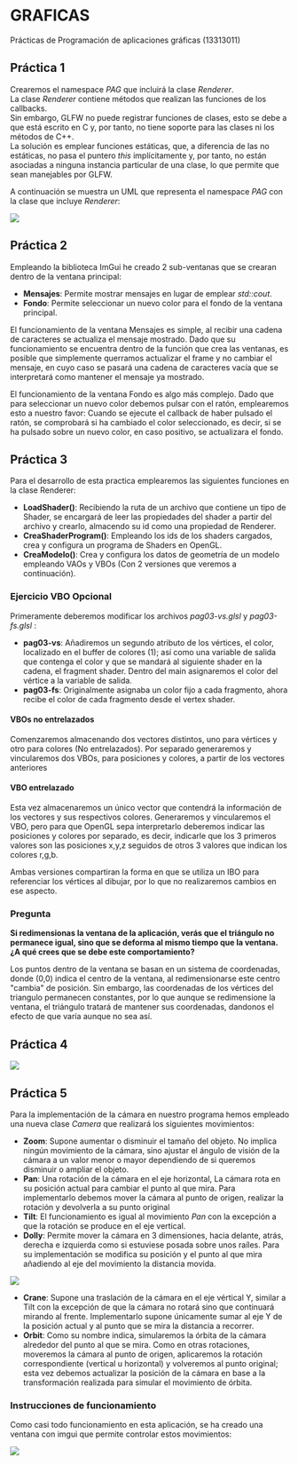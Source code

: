 # GRAFICAS
 Prácticas de Programación de aplicaciones gráficas (13313011)

## Práctica 1
Crearemos el namespace *PAG* que incluirá la clase *Renderer*. <br>
La clase *Renderer* contiene métodos que realizan las funciones de los callbacks. <br>
Sin embargo, GLFW no puede registrar funciones de clases, esto se debe a que está escrito en C y, por tanto, no tiene soporte para las clases ni los métodos de C++. <br>
La solución es emplear funciones estáticas, que, a diferencia de las no estáticas, no pasa el puntero *this* implícitamente y, por tanto, no están asociadas a ninguna instancia particular de una clase, lo que permite que sean manejables por GLFW. <br>

A continuación se muestra un UML que representa el namespace *PAG* con la clase que incluye *Renderer*: <br>

<img src="https://i.imgur.com/ELmKFPj.png">


## Práctica 2
Empleando la biblioteca ImGui he creado 2 sub-ventanas que se crearan dentro de la ventana principal:
    
- **Mensajes**: Permite mostrar mensajes en lugar de emplear *std::cout*.
- **Fondo**: Permite seleccionar un nuevo color para el fondo de la ventana principal.

El funcionamiento de la ventana Mensajes es simple, al recibir una cadena de caracteres se actualiza el mensaje mostrado. 
Dado que su funcionamiento se encuentra dentro de la función que crea las ventanas, es posible que simplemente querramos actualizar el frame y no cambiar el mensaje, en cuyo caso se pasará una cadena de caracteres vacía que se interpretará como mantener el mensaje ya mostrado.

El funcionamiento de la ventana Fondo es algo más complejo.
Dado que para seleccionar un nuevo color debemos pulsar con el ratón, emplearemos esto a nuestro favor: Cuando se ejecute el callback de haber pulsado el ratón, se comprobará si ha cambiado el color seleccionado, es decir,
si se ha pulsado sobre un nuevo color, en caso positivo, se actualizara el fondo.


## Práctica 3
Para el desarrollo de esta practica emplearemos las siguientes funciones en la clase Renderer:
 - **LoadShader()**: Recibiendo la ruta de un archivo que contiene un tipo de Shader, se encargará de leer las propiedades del shader a partir del archivo y crearlo, almacendo su id como una propiedad de Renderer.
 - **CreaShaderProgram()**: Empleando los ids de los shaders cargados, crea y configura un programa de Shaders en OpenGL.
 - **CreaModelo()**: Crea y configura los datos de geometría de un modelo empleando VAOs y VBOs (Con 2 versiones que veremos a continuación).

### Ejercicio VBO Opcional
Primeramente deberemos modificar los archivos *pag03-vs.glsl* y *pag03-fs.glsl* :
 - **pag03-vs**: Añadiremos un segundo atributo de los vértices, el color, localizado en el buffer de colores (1); 
así como una variable de salida que contenga el color y que se mandará al siguiente shader en la cadena, el fragment shader.
Dentro del main asignaremos el color del vértice a la variable de salida.
 - **pag03-fs**: Originalmente asignaba un color fijo a cada fragmento, ahora recibe el color de cada fragmento desde el vertex shader.

 
#### VBOs no entrelazados
Comenzaremos almacenando dos vectores distintos, uno para vértices y otro para colores (No entrelazados).
Por separado generaremos y vincularemos dos VBOs, para posiciones y colores, a partir de los vectores anteriores

#### VBO entrelazado
Esta vez almacenaremos un único vector que contendrá la información de los vectores y sus respectivos colores.
Generaremos y vincularemos el VBO, pero para que OpenGL sepa interpretarlo deberemos indicar las posiciones y colores por separado, es decir,
indicarle que los 3 primeros valores son las posiciones x,y,z seguidos de otros 3 valores que indican los colores r,g,b.

Ambas versiones compartiran la forma en que se utiliza un IBO para referenciar los vértices al dibujar, por lo que no realizaremos cambios en ese aspecto.


### Pregunta
**Si redimensionas la ventana de la aplicación, verás que el triángulo no permanece igual, sino que se deforma al mismo tiempo que la ventana. ¿A qué crees que se
debe este comportamiento?**

Los puntos dentro de la ventana se basan en un sistema de coordenadas, donde (0,0) indica el centro de la ventana, al redimensionarse este centro "cambia" de posición.
Sin embargo, las coordenadas de los vértices del triangulo permanecen constantes, por lo que aunque se redimensione la ventana, el triángulo tratará de mantener sus coordenadas, dandonos el efecto de que varía aunque no sea así.


## Práctica 4
<img src="https://i.imgur.com/h38xcu4.png">


## Práctica 5
Para la implementación de la cámara en nuestro programa hemos empleado una nueva clase *Camera* que realizará los siguientes movimientos:

- **Zoom**: Supone aumentar o disminuir el tamaño del objeto.
No implica ningún movimiento de la cámara, sino ajustar el ángulo de visión de la cámara a un valor menor o mayor dependiendo de si queremos disminuir o ampliar el objeto.
- **Pan**: Una rotación de la cámara en el eje horizontal, La cámara rota en su posición actual para cambiar el punto al que mira.
Para implementarlo debemos mover la cámara al punto de origen, realizar la rotación y devolverla a su punto original
- **Tilt**: El funcionamiento es igual al movimiento *Pan* con la excepción a que la rotación se produce en el eje vertical.
- **Dolly**: Permite mover la cámara en 3 dimensiones, hacia delante, atrás, derecha e izquierda como si estuviese posada sobre unos raíles.
Para su implementación se modifica su posición y el punto al que mira añadiendo al eje del movimiento la distancia movida.

<img src="https://dhscomtech.wordpress.com/wp-content/uploads/2012/02/tilt_pan_dolly.jpg">

- **Crane**: Supone una traslación de la cámara en el eje vértical Y, similar a Tilt con la excepción de que la cámara no rotará sino que continuará mirando al frente.
Implementarlo supone únicamente sumar al eje Y de la posición actual y al punto que se mira la distancia a recorrer.
- **Orbit**: Como su nombre indica, simularemos la órbita de la cámara alrededor del punto al que se mira.
Como en otras rotaciones, moveremos la cámara al punto de origen, aplicaremos la rotación correspondiente (vertical u horizontal) y volveremos al punto original; 
esta vez debemos actualizar la posición de la cámara en base a la transformación realizada para simular el movimiento de órbita.

### Instrucciones de funcionamiento
Como casi todo funcionamiento en esta aplicación, se ha creado una ventana con imgui que permite controlar estos movimientos:

<img src="https://i.imgur.com/J6PGli9.png">

